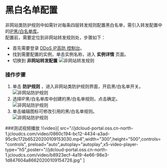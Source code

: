 # 黑白名单配置
非网站类防护规则中如需针对每条四层转发规则配置黑白名单，需引入转发配置中的[IP黑/白名单库](../../../../../documentation/Cloud-Security/Anti-DDoS-Pro/Operation-Guide/Blacklist-And-Whitelist-Settings.md)。</BR>
配置前，需要定位到非网站转发规则处，步骤如下：
- 首先需要登录 [DDoS IP高防 控制台](https://ip-anti-console.jdcloud.com/instancelist)。
- 找到需要配置的实例，单击实例名称，进入 **实例详情** 页面。
- 切换到 **非网站转发配置** 
   ![非网站转发规则](../../../../../image/Advanced%20Anti-DDoS/net-service-protection-rule-03.png)


### 操作步骤
1. 单击 **防护规则** ，进入非网站类防护规则界面，开启黑/白名单开关。</BR>
 ![非网站防护规则](../../../../../image/Advanced%20Anti-DDoS/net-service-protection-rule-06.png)
2. 选择IP黑/白名单库中创建的黑/白名单规则，点击确定。</BR>
 ![非网站防护规则](../../../../../image/Advanced%20Anti-DDoS/net-service-protection-rule-07.png)
3. 单击编辑图标可修改引用的黑/白名单规则。</BR>
 ![非网站防护规则](../../../../../image/Advanced%20Anti-DDoS/net-service-protection-rule-08.png)


###测试视频播放
!{video}[ src="//jdcloud-portal.oss.cn-north-1.jcloudcs.com/video/0860c194-bc12-4434-a3ad-95c9c172b65220200109153030.mp4",width="300",height="500",controls="controls", preload="auto",autoplay="autoplay",x5-video-player-type="h5",poster="//jdcloud-portal.oss.cn-north-1.jcloudcs.com/video/b8923ecf-4a19-4e66-98e3-1d847604a86620200109154726.jpg" ]
